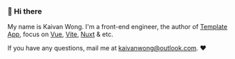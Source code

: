 ### 👋 Hi there 

My name is Kaivan Wong. I'm a front-end engineer, the author of [Template App](https://github.com/template-app), focus on [Vue](https://vuejs.org/), [Vite](https://vitejs.dev/), [Nuxt](https://nuxt.com/) & etc. 

If you have any questions, mail me at <a href="mailto:kaivanwong@outlook.com">kaivanwong@outlook.com</a>. ❤️
